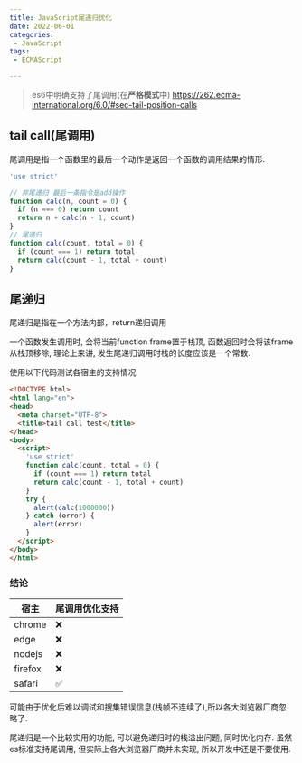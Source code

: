 ```yaml
---
title: JavaScript尾递归优化
date: 2022-06-01
categories:
 - JavaScript
tags:
 - ECMAScript

---
```


> es6中明确支持了尾调用(在**严格模式**中) https://262.ecma-international.org/6.0/#sec-tail-position-calls

## tail call(尾调用)

尾调用是指一个函数里的最后一个动作是返回一个函数的调用结果的情形.

```JavaScript
'use strict'

// 非尾递归 最后一条指令是add操作
function calc(n, count = 0) {
  if (n === 0) return count
  return n + calc(n - 1, count)
}
// 尾递归
function calc(count, total = 0) {
  if (count === 1) return total
  return calc(count - 1, total + count)
}

```

## 尾递归

尾递归是指在一个方法内部，return递归调用

一个函数发生调用时, 会将当前function frame置于栈顶, 函数返回时会将该frame从栈顶移除, 理论上来讲, 发生尾递归调用时栈的长度应该是一个常数. 

使用以下代码测试各宿主的支持情况

```html
<!DOCTYPE html>
<html lang="en">
<head>
  <meta charset="UTF-8">
  <title>tail call test</title>
</head>
<body>
  <script>
    'use strict'
    function calc(count, total = 0) {
      if (count === 1) return total
      return calc(count - 1, total + count)
    }
    try {
      alert(calc(1000000))
    } catch (error) {
      alert(error)
    }
  </script>
</body>
</html>
```

### 结论

| 宿主  | 尾调用优化支持 |
| ------- | ---- |
| chrome  | ❌   |
| edge | ❌    |
| nodejs | ❌    |
| firefox | ❌    |
| safari  | ✅    |

可能由于优化后难以调试和搜集错误信息(栈帧不连续了),所以各大浏览器厂商忽略了.

尾递归是一个比较实用的功能, 可以避免递归时的栈溢出问题, 同时优化内存. 虽然es标准支持尾调用, 但实际上各大浏览器厂商并未实现, 所以开发中还是不要使用.
